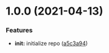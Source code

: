 # 1.0.0 (2021-04-13)


### Features

* **init:** initialize repo ([a5c3a94](https://github.com/factset/data-monitor-javascript-sdk/commit/a5c3a949bd56f699706f92d9313172487de67607))

